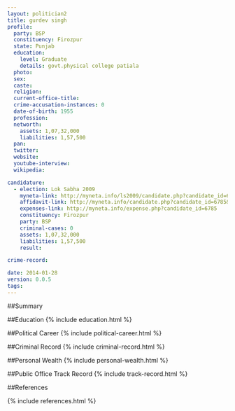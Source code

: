 ```yaml
---
layout: politician2
title: gurdev singh
profile: 
  party: BSP
  constituency: Firozpur
  state: Punjab
  education: 
    level: Graduate
    details: govt.physical college patiala
  photo: 
  sex: 
  caste: 
  religion: 
  current-office-title: 
  crime-accusation-instances: 0
  date-of-birth: 1955
  profession: 
  networth: 
    assets: 1,07,32,000
    liabilities: 1,57,500
  pan: 
  twitter: 
  website: 
  youtube-interview: 
  wikipedia: 

candidature: 
  - election: Lok Sabha 2009
    myneta-link: http://myneta.info/ls2009/candidate.php?candidate_id=6785
    affidavit-link: http://myneta.info/candidate.php?candidate_id=6785&scan=original
    expenses-link: http://myneta.info/expense.php?candidate_id=6785
    constituency: Firozpur 
    party: BSP
    criminal-cases: 0
    assets: 1,07,32,000
    liabilities: 1,57,500
    result:  

crime-record: 

date: 2014-01-28
version: 0.0.5
tags: 
---
```

##Summary


##Education
{% include education.html %}


##Political Career
{% include political-career.html %}


##Criminal Record
{% include criminal-record.html %}


##Personal Wealth
{% include personal-wealth.html %}


##Public Office Track Record
{% include track-record.html %}


##References


{% include references.html %}
